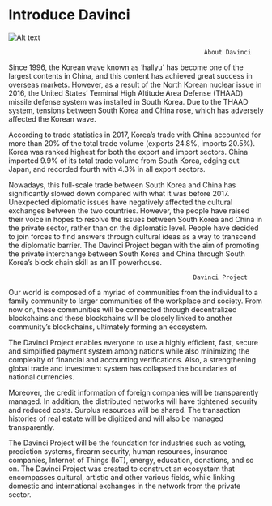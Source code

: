 #  Introduce Davinci 
![Alt text](http://uml.kr/images/davinci_bg.png "The davinci")

                                                          About Davinci

Since 1996, the Korean wave known as ‘hallyu’ has become one of the largest contents in China, and this content has achieved great success in overseas markets. However, as a result of the North Korean nuclear issue in 2016, the United States’ Terminal High Altitude Area Defense (THAAD) missile defense system was installed in South Korea. Due to the THAAD system, tensions between South Korea and China rose, which has adversely affected the Korean wave.

According to trade statistics in 2017, Korea’s trade with China accounted for more than 20% of the total trade volume (exports 24.8%, imports 20.5%). Korea was ranked highest for both the export and import sectors. China imported 9.9% of its total trade volume from South Korea, edging out Japan, and recorded fourth with 4.3% in all export sectors.

Nowadays, this full-scale trade between South Korea and China has significantly slowed down compared with what it was before 2017. Unexpected diplomatic issues have negatively affected the cultural exchanges between the two countries. However, the people have raised their voice in hopes to resolve the issues between South Korea and China in the private sector, rather than on the diplomatic level. People have decided to join forces to find answers through cultural ideas as a way to transcend the diplomatic barrier. The Davinci Project began with the aim of promoting the private interchange between South Korea and China through South Korea’s block chain skill as an IT powerhouse.

                                                       Davinci Project
                                                       
Our world is composed of a myriad of communities from the individual to a family community to larger communities of the workplace and society. From now on, these communities will be connected through decentralized blockchains and these blockchains will be closely linked to another community’s blockchains, ultimately forming an ecosystem.

 The Davinci Project enables everyone to use a highly efficient, fast, secure and simplified payment system among nations while also minimizing the complexity of financial and accounting verifications. Also, a strengthening global trade and investment system has collapsed the boundaries of national currencies.

Moreover, the credit information of foreign companies will be transparently managed. In addition, the distributed networks will have tightened security and reduced costs. Surplus resources will be shared. The transaction histories of real estate will be digitized and will also be managed transparently.

The Davinci Project will be the foundation for industries such as voting, prediction systems, firearm security, human resources, insurance companies, Internet of Things (IoT), energy, education, donations, and so on. The Davinci Project was created to construct an ecosystem that encompasses cultural, artistic and other various fields, while linking domestic and international exchanges in the network from the private sector.
